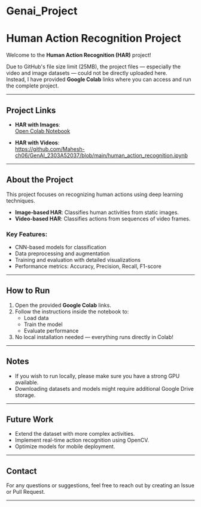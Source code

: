 # Genai_Project
# Human Action Recognition Project

Welcome to the **Human Action Recognition (HAR)** project!

Due to GitHub's file size limit (25MB), the project files — especially the video and image datasets — could not be directly uploaded here.  
Instead, I have provided **Google Colab** links where you can access and run the complete project.

---

## Project Links

- **HAR with Images**:  
  [Open Colab Notebook](https://colab.research.google.com/drive/1qb_gPtBzxC4DIKIcUvmstPJAucFVFeYB?usp=sharing)

- **HAR with Videos**:  
  https://github.com/Mahesh-ch06/GenAI_2303A52037/blob/main/human_action_recognition.ipynb

---

## About the Project

This project focuses on recognizing human actions using deep learning techniques.

- **Image-based HAR**: Classifies human activities from static images.
- **Video-based HAR**: Classifies actions from sequences of video frames.

### Key Features:
- CNN-based models for classification
- Data preprocessing and augmentation
- Training and evaluation with detailed visualizations
- Performance metrics: Accuracy, Precision, Recall, F1-score

---

## How to Run

1. Open the provided **Google Colab** links.
2. Follow the instructions inside the notebook to:
   - Load data
   - Train the model
   - Evaluate performance
3. No local installation needed — everything runs directly in Colab!

---

## Notes

- If you wish to run locally, please make sure you have a strong GPU available.
- Downloading datasets and models might require additional Google Drive storage.

---

## Future Work

- Extend the dataset with more complex activities.
- Implement real-time action recognition using OpenCV.
- Optimize models for mobile deployment.

---


## Contact

For any questions or suggestions, feel free to reach out by creating an Issue or Pull Request.

---
